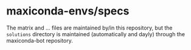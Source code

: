 # maxiconda-envs/specs

The matrix and ... files are maintained by/in this repository, but the `solutions` directory is maintained (automatically and dayly) through the maxiconda-bot repository.
